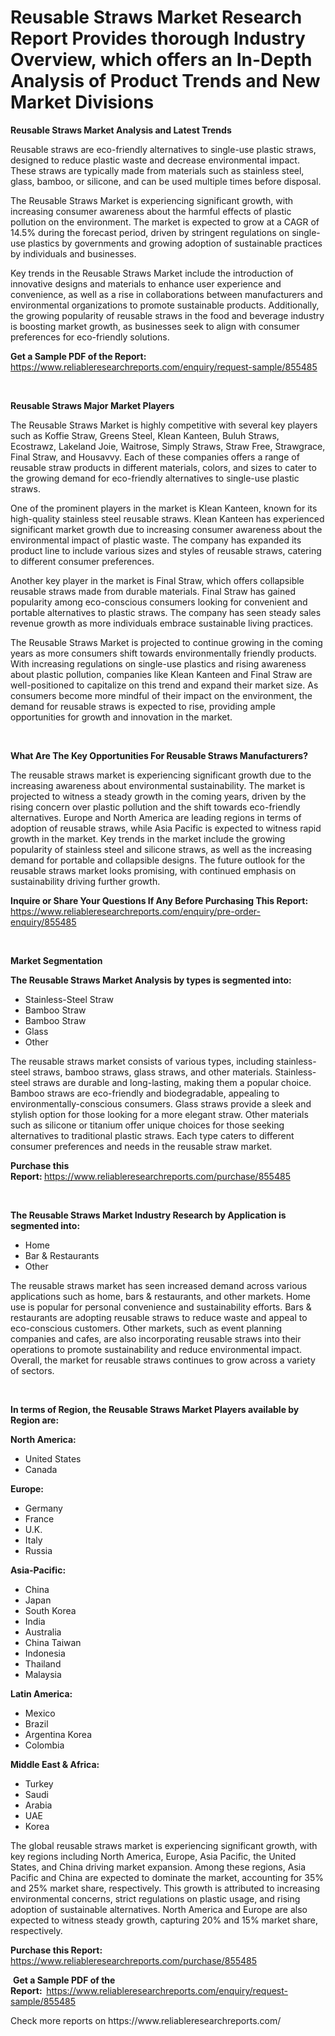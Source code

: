 <p><h1>Reusable Straws Market Research Report Provides thorough Industry Overview, which offers an In-Depth Analysis of Product Trends and New Market Divisions</h1></p><p><strong>Reusable Straws Market Analysis and Latest Trends</strong></p>
<p><p>Reusable straws are eco-friendly alternatives to single-use plastic straws, designed to reduce plastic waste and decrease environmental impact. These straws are typically made from materials such as stainless steel, glass, bamboo, or silicone, and can be used multiple times before disposal.</p><p>The Reusable Straws Market is experiencing significant growth, with increasing consumer awareness about the harmful effects of plastic pollution on the environment. The market is expected to grow at a CAGR of 14.5% during the forecast period, driven by stringent regulations on single-use plastics by governments and growing adoption of sustainable practices by individuals and businesses.</p><p>Key trends in the Reusable Straws Market include the introduction of innovative designs and materials to enhance user experience and convenience, as well as a rise in collaborations between manufacturers and environmental organizations to promote sustainable products. Additionally, the growing popularity of reusable straws in the food and beverage industry is boosting market growth, as businesses seek to align with consumer preferences for eco-friendly solutions.</p></p>
<p><strong>Get a Sample PDF of the Report:&nbsp;</strong> <a href="https://www.reliableresearchreports.com/enquiry/request-sample/855485">https://www.reliableresearchreports.com/enquiry/request-sample/855485</a></p>
<p>&nbsp;</p>
<p><strong>Reusable Straws Major Market Players</strong></p>
<p><p>The Reusable Straws Market is highly competitive with several key players such as Koffie Straw, Greens Steel, Klean Kanteen, Buluh Straws, Ecostrawz, Lakeland Joie, Waitrose, Simply Straws, Straw Free, Strawgrace, Final Straw, and Housavvy. Each of these companies offers a range of reusable straw products in different materials, colors, and sizes to cater to the growing demand for eco-friendly alternatives to single-use plastic straws.</p><p>One of the prominent players in the market is Klean Kanteen, known for its high-quality stainless steel reusable straws. Klean Kanteen has experienced significant market growth due to increasing consumer awareness about the environmental impact of plastic waste. The company has expanded its product line to include various sizes and styles of reusable straws, catering to different consumer preferences.</p><p>Another key player in the market is Final Straw, which offers collapsible reusable straws made from durable materials. Final Straw has gained popularity among eco-conscious consumers looking for convenient and portable alternatives to plastic straws. The company has seen steady sales revenue growth as more individuals embrace sustainable living practices.</p><p>The Reusable Straws Market is projected to continue growing in the coming years as more consumers shift towards environmentally friendly products. With increasing regulations on single-use plastics and rising awareness about plastic pollution, companies like Klean Kanteen and Final Straw are well-positioned to capitalize on this trend and expand their market size. As consumers become more mindful of their impact on the environment, the demand for reusable straws is expected to rise, providing ample opportunities for growth and innovation in the market.</p></p>
<p>&nbsp;</p>
<p><strong>What Are The Key Opportunities For Reusable Straws Manufacturers?</strong></p>
<p><p>The reusable straws market is experiencing significant growth due to the increasing awareness about environmental sustainability. The market is projected to witness a steady growth in the coming years, driven by the rising concern over plastic pollution and the shift towards eco-friendly alternatives. Europe and North America are leading regions in terms of adoption of reusable straws, while Asia Pacific is expected to witness rapid growth in the market. Key trends in the market include the growing popularity of stainless steel and silicone straws, as well as the increasing demand for portable and collapsible designs. The future outlook for the reusable straws market looks promising, with continued emphasis on sustainability driving further growth.</p></p>
<p><strong>Inquire or Share Your Questions If Any Before Purchasing This Report:</strong> <a href="https://www.reliableresearchreports.com/enquiry/pre-order-enquiry/855485">https://www.reliableresearchreports.com/enquiry/pre-order-enquiry/855485</a></p>
<p>&nbsp;</p>
<p><strong>Market Segmentation</strong></p>
<p><strong>The Reusable Straws Market Analysis by types is segmented into:</strong></p>
<p><ul><li>Stainless-Steel Straw</li><li>Bamboo Straw</li><li>Bamboo Straw</li><li>Glass</li><li>Other</li></ul></p>
<p><p>The reusable straws market consists of various types, including stainless-steel straws, bamboo straws, glass straws, and other materials. Stainless-steel straws are durable and long-lasting, making them a popular choice. Bamboo straws are eco-friendly and biodegradable, appealing to environmentally-conscious consumers. Glass straws provide a sleek and stylish option for those looking for a more elegant straw. Other materials such as silicone or titanium offer unique choices for those seeking alternatives to traditional plastic straws. Each type caters to different consumer preferences and needs in the reusable straw market.</p></p>
<p><strong>Purchase this Report:&nbsp;</strong><a href="https://www.reliableresearchreports.com/purchase/855485">https://www.reliableresearchreports.com/purchase/855485</a></p>
<p>&nbsp;</p>
<p><strong>The Reusable Straws Market Industry Research by Application is segmented into:</strong></p>
<p><ul><li>Home</li><li>Bar & Restaurants</li><li>Other</li></ul></p>
<p><p>The reusable straws market has seen increased demand across various applications such as home, bars & restaurants, and other markets. Home use is popular for personal convenience and sustainability efforts. Bars & restaurants are adopting reusable straws to reduce waste and appeal to eco-conscious customers. Other markets, such as event planning companies and cafes, are also incorporating reusable straws into their operations to promote sustainability and reduce environmental impact. Overall, the market for reusable straws continues to grow across a variety of sectors.</p></p>
<p>&nbsp;</p>
<p><strong>In terms of Region, the Reusable Straws Market Players available by Region are:</strong></p>
<p>
    <p> <strong> North America: </strong>
        <ul>
            <li>United States</li>
            <li>Canada</li>
        </ul>
        </p> 
    <p> <strong> Europe: </strong>
        <ul>
            <li>Germany</li>
            <li>France</li>
            <li>U.K.</li>
            <li>Italy</li>
            <li>Russia</li>
        </ul>
        </p> 
    <p> <strong> Asia-Pacific: </strong>
        <ul>
            <li>China</li>
            <li>Japan</li>
            <li>South Korea</li>
            <li>India</li>
            <li>Australia</li>
            <li>China Taiwan</li>
            <li>Indonesia</li>
            <li>Thailand</li>
            <li>Malaysia</li>
        </ul>
        </p> 
    <p> <strong> Latin America: </strong>
        <ul>
            <li>Mexico</li>
            <li>Brazil</li>
            <li>Argentina Korea</li>
            <li>Colombia</li>
        </ul>
        </p> 
    <p> <strong> Middle East & Africa: </strong>
        <ul>
            <li>Turkey</li>
            <li>Saudi</li>
            <li>Arabia</li>
            <li>UAE</li>
            <li>Korea</li>
        </ul>
    </p>
    </p>
<p><p>The global reusable straws market is experiencing significant growth, with key regions including North America, Europe, Asia Pacific, the United States, and China driving market expansion. Among these regions, Asia Pacific and China are expected to dominate the market, accounting for 35% and 25% market share, respectively. This growth is attributed to increasing environmental concerns, strict regulations on plastic usage, and rising adoption of sustainable alternatives. North America and Europe are also expected to witness steady growth, capturing 20% and 15% market share, respectively.</p></p>
<p><strong>Purchase this Report: </strong><a href="https://www.reliableresearchreports.com/purchase/855485">https://www.reliableresearchreports.com/purchase/855485</a></p>
<p>&nbsp;<strong>Get a Sample PDF of the Report:&nbsp;&nbsp;</strong><a href="https://www.reliableresearchreports.com/enquiry/request-sample/855485">https://www.reliableresearchreports.com/enquiry/request-sample/855485</a></p>
<p><strong></strong></p>
<p>Check more reports on https://www.reliableresearchreports.com/</p>